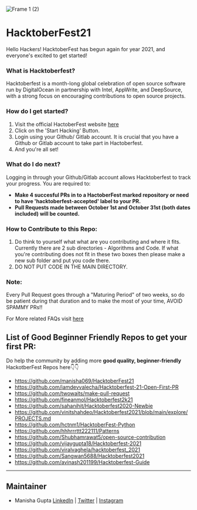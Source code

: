 ![Frame 1 (2)](https://user-images.githubusercontent.com/55616388/135486681-adf5d5e7-d03c-4352-8e0c-d33ca1bee931.jpg)


# HacktoberFest21

Hello Hackers! 
HacktoberFest has begun again for year 2021, and everyone's excited to get started!


### What is Hacktoberfest?
Hacktoberfest is a month-long global celebration of open source software run by DigitalOcean in partnership with Intel, AppWrite, and DeepSource, with a strong focus on encouraging contributions to open source projects.

### How do I get started?
1. Visit the official HactoberFest website [here](https://hacktoberfest.digitalocean.com/)
2. Click on the 'Start Hacking' Button.
3. Login using your Github/ Gitlab account. It is crucial that you have a Github or Gitlab account to take part in Hactoberfest.
4. And you're all set!

### What do I do next?
Logging in through your Github/Gitlab account allows Hacktoberfest to track your progress.
You are required to:
- **Make 4 succesful PRs in to a HactoberFest marked repository or need to have 'hacktoberfest-accepted' label to your PR.**
- **Pull Requests made between October 1st and October 31st (both dates included) will be counted.**

### How to Contribute to this Repo:
1. Do think to yourself what what are you contributing and where it fits. Currently there are 2 sub directories - Algorithms and Code. If what you're contributing does not fit in these two boxes then please make a new sub folder and put you code there.
2. DO NOT PUT CODE IN THE MAIN DIRECTORY.

### Note:
Every Pull Request goes through a "Maturing Period" of two weeks, so do be patient during that duration and to make the most of your time, AVOID SPAMMY PRs!!

For More related FAQs visit [here](https://hacktoberfest.digitalocean.com/faq)

## List of Good Beginner Friendly Repos to get your first PR:
Do help the community by adding more **good quality, beginner-friendly** HackotberFest Repos here👇👇
- https://github.com/manisha069/HacktoberFest21
- https://github.com/iamdevvalecha/Hacktoberfest-21-Open-First-PR
- https://github.com/twowaits/make-pull-request
- https://github.com/fineanmol/Hacktoberfest2k21
- https://github.com/sahanihit/Hacktoberfest2020-Newbie
- https://github.com/vinitshahdeo/Hacktoberfest2021/blob/main/explore/PROJECTS.md
- https://github.com/hctnm1/HacktoberFest-Python
- https://github.com/hhhrrrttt222111/Patterns
- https://github.com/Shubhamrawat5/open-source-contribution
- https://github.com/vijaygupta18/Hacktoberfest-2021
- https://github.com/viralvaghela/hacktoberfest_2021
- https://github.com/Sangwan5688/Hacktoberfest2021
- https://github.com/avinash201199/Hacktoberfest-Guide

---
## Maintainer
- Manisha Gupta [LinkedIn](https://www.linkedin.com/in/manisha-gupta-here/) | [Twitter](https://twitter.com/manishawho) | [Instagram](https://www.instagram.com/manisha_gupta_here/)
